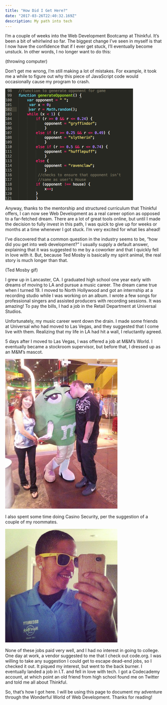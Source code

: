 ```yaml
---
title: "How Did I Get Here?"
date: "2017-03-26T22:40:32.169Z"
description: My path into tech
---
```



I’m a couple of weeks into the Web Development Bootcamp at Thinkful. It’s been a bit of whirlwind so far. The biggest change I’ve seen in myself is that I now have the confidence that if I ever get stuck, I’ll eventually become unstuck. In other words, I no longer want to do this:

(throwing computer)

Don’t get me wrong, I’m still making a lot of mistakes. For example, it took me a while to figure out why this piece of JavaScript code would occasionally cause my program to crash.

![The never-ending While Loop. Sometimes…](./js-screenshot.png)

Anyway, thanks to the mentorship and structured curriculum that Thinkful offers, I can now see Web Development as a real career option as opposed to a far-fetched dream. There are a lot of great tools online, but until I made the decision to fully invest in this path, I was quick to give up for weeks or months at a time whenever I got stuck. I’m very excited for what lies ahead!

I’ve discovered that a common question in the industry seems to be, “how did you get into web development?” I usually supply a default answer, explaining that it was suggested to me by a coworker and that I quickly fell in love with it. But, because Ted Mosby is basically my spirit animal, the real story is much longer than that.

(Ted Mosby gif)

I grew up in Lancaster, CA. I graduated high school one year early with dreams of moving to LA and pursue a music career. The dream came true when I turned 19. I moved to North Hollywood and got an internship at a recording studio while I was working on an album. I wrote a few songs for professional singers and assisted producers with recording sessions. It was amazing! To pay the bills, I had a job in the Retail Department at Universal Studios.

Unfortunately, my music career went down the drain. I made some friends at Universal who had moved to Las Vegas, and they suggested that I come live with them. Realizing that my life in LA had hit a wall, I reluctantly agreed.

5 days after I moved to Las Vegas, I was offered a job at M&M’s World. I eventually became a stockroom supervisor, but before that, I dressed up as an M&M’s mascot.

![That’s me in the costume, posing with some of my old roommates.](./character.jpeg)

I also spent some time doing Casino Security, per the suggestion of a couple of my roommates.

![Mirror pic from when they were cool](./security.png)

None of these jobs paid very well, and I had no interest in going to college. One day at work, a vendor suggested to me that I check out code.org. I was willing to take any suggestion I could get to escape dead-end jobs, so I checked it out. It piqued my interest, but went to the back burner. I eventually landed a job in I.T. and fell in love with tech. I got a Codecademy account, at which point an old friend from high school found me on Twitter and told me all about Thinkful.

So, that’s how I got here. I will be using this page to document my adventure through the Wonderful World of Web Development. Thanks for reading!
